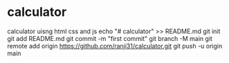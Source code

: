 # calculator
calculator uisng html css and js
echo "# calculator" >> README.md
git init
git add README.md
git commit -m "first commit"
git branch -M main
git remote add origin https://github.com/ranji31/calculator.git
git push -u origin main
